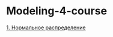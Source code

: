 # Modeling-4-course

[1. Нормальное распределение](https://github.com/Pacman29/Modeling-4-course/tree/lab01)
